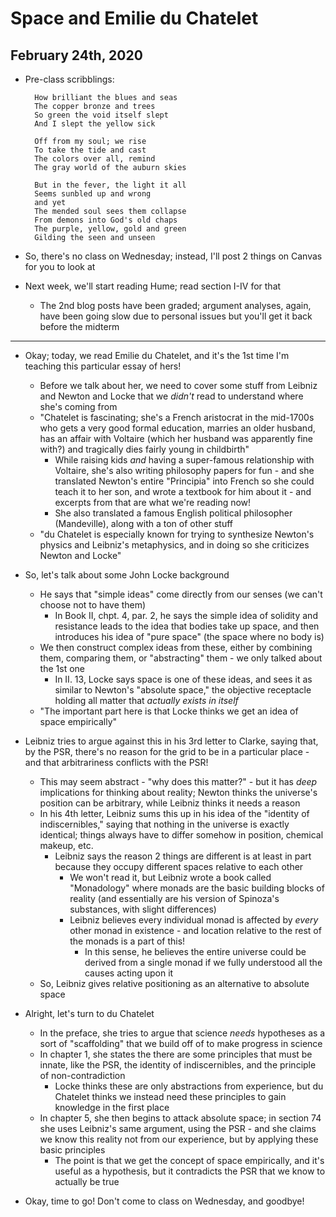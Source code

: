 # Space and Emilie du Chatelet

## February 24th, 2020

- Pre-class scribblings:

        How brilliant the blues and seas
        The copper bronze and trees
        So green the void itself slept
        And I slept the yellow sick

        Off from my soul; we rise
        To take the tide and cast
        The colors over all, remind
        The gray world of the auburn skies

        But in the fever, the light it all
        Seems sunbled up and wrong
        and yet
        The mended soul sees them collapse
        From demons into God's old chaps
        The purple, yellow, gold and green
        Gilding the seen and unseen

- So, there's no class on Wednesday; instead, I'll post 2 things on Canvas for you to look at
- Next week, we'll start reading Hume; read section I-IV for that
    - The 2nd blog posts have been graded; argument analyses, again, have been going slow due to personal issues but you'll get it back before the midterm
--------------------------------------------------------------------------------

- Okay; today, we read Emilie du Chatelet, and it's the 1st time I'm teaching this particular essay of hers!
    - Before we talk about her, we need to cover some stuff from Leibniz and Newton and Locke that we *didn't* read to understand where she's coming from
    - "Chatelet is fascinating; she's a French aristocrat in the mid-1700s who gets a very good formal education, marries an older husband, has an affair with Voltaire (which her husband was apparently fine with?) and tragically dies fairly young in childbirth"
        - While raising kids *and* having a super-famous relationship with Voltaire, she's also writing philosophy papers for fun - and she translated Newton's entire "Principia" into French so she could teach it to her son, and wrote a textbook for him about it - and excerpts from that are what we're reading now!
        - She also translated a famous English political philosopher (Mandeville), along with a ton of other stuff
    - "du Chatelet is especially known for trying to synthesize Newton's physics and Leibniz's metaphysics, and in doing so she criticizes Newton and Locke"

- So, let's talk about some John Locke background
    - He says that "simple ideas" come directly from our senses (we can't choose not to have them)
        - In Book II, chpt. 4, par. 2, he says the simple idea of solidity and resistance leads to the idea that bodies take up space, and then introduces his idea of "pure space" (the space where no body is)
    - We then construct complex ideas from these, either by combining them, comparing them, or "abstracting" them - we only talked about the 1st one
        - In II. 13, Locke says space is one of these ideas, and sees it as similar to Newton's "absolute space," the objective receptacle holding all matter that *actually exists in itself*
    - "The important part here is that Locke thinks we get an idea of space empirically"

- Leibniz tries to argue against this in his 3rd letter to Clarke, saying that, by the PSR, there's no reason for the grid to be in a particular place - and that arbitrariness conflicts with the PSR!
    - This may seem abstract - "why does this matter?" - but it has *deep* implications for thinking about reality; Newton thinks the universe's position can be arbitrary, while Leibniz thinks it needs a reason
    - In his 4th letter, Leibniz sums this up in his idea of the "identity of indiscernibles," saying that nothing in the universe is exactly identical; things always have to differ somehow in position, chemical makeup, etc.
        - Leibniz says the reason 2 things are different is at least in part because they occupy different spaces relative to each other
            - We won't read it, but Leibniz wrote a book called "Monadology" where monads are the basic building blocks of reality (and essentially are his version of Spinoza's substances, with slight differences)
            - Leibniz believes every individual monad is affected by *every* other monad in existence - and location relative to the rest of the monads is a part of this!
                - In this sense, he believes the entire universe could be derived from a single monad if we fully understood all the causes acting upon it
    - So, Leibniz gives relative positioning as an alternative to absolute space

- Alright, let's turn to du Chatelet
    - In the preface, she tries to argue that science *needs* hypotheses as a sort of "scaffolding" that we build off of to make progress in science
    - In chapter 1, she states the there are some principles that must be innate, like the PSR, the identity of indiscernibles, and the principle of non-contradiction
        - Locke thinks these are only abstractions from experience, but du Chatelet thinks we instead need these principles to gain knowledge in the first place
    - In chapter 5, she then begins to attack absolute space; in section 74 she uses Leibniz's same argument, using the PSR - and she claims we know this reality not from our experience, but by applying these basic principles
        - The point is that we get the concept of space empirically, and it's useful as a hypothesis, but it contradicts the PSR that we know to actually be true

- Okay, time to go! Don't come to class on Wednesday, and goodbye!
